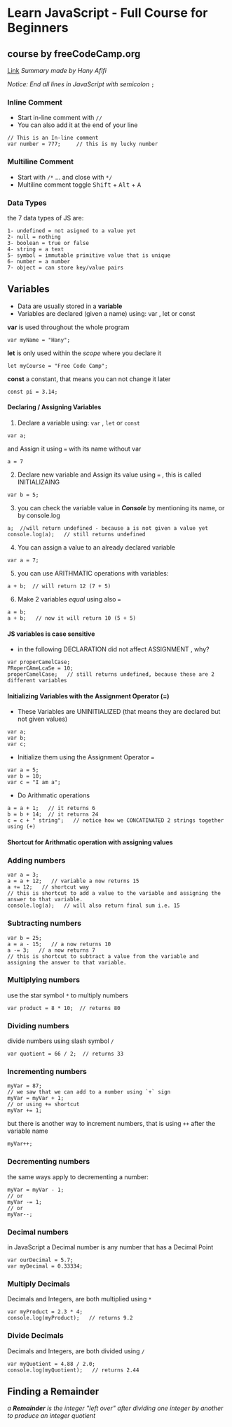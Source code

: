 # Learn JavaScript - Full Course for Beginners
##  course by freeCodeCamp.org
[Link](https://www.youtube.com/watch?v=PkZNo7MFNFg)
*Summary made by Hany Afifi*

 *Notice: End all lines in JavaScript with semicolon* `;`

### Inline Comment
- Start in-line comment with `//`
- You can also add it at the end of your line
```
// This is an In-line comment
var number = 777;     // this is my lucky number
```


### Multiline Comment
- Start with `/*` ... and close with `*/`
- Multiline comment toggle <kbd>Shift</kbd> + <kbd>Alt</kbd> + <kbd>A</kbd> 


### Data Types
the 7 data types of JS are:
```
1- undefined = not asigned to a value yet
2- null = nothing
3- boolean = true or false
4- string = a text
5- symbol = immutable primitive value that is unique
6- number = a number
7- object = can store key/value pairs
```


## Variables

- Data are usually stored in a **variable**
- Variables are declared (given a name) using:  var ,  let or const

**var**
is used throughout the whole program
```
var myName = "Hany";
```

**let**
is only used within the _scope_ where you declare it
```
let myCourse = "Free Code Camp";
```

**const**
a constant, that means you can not change it later
```
const pi = 3.14;
```


#### Declaring / Assigning Variables
1. Declare a variable using: `var` , `let` or `const`
```
var a;
```
and Assign it using `=` with its name without var
```
a = 7
```


2. Declare new variable and Assign its value using `=` , this is called INITIALIZAING
```
var b = 5;
```

3. you can check the variable value in  _**Console**_ by mentioning its name,  or by console.log
```
a;  //will return undefined - because a is not given a value yet 
console.log(a);   // still returns undefined
```

4. You can assign a value to an already declared variable
```
var a = 7;
```

5. you can use ARITHMATIC operations with variables:
```
a + b;  // will return 12 (7 + 5)
```


6. Make 2 variables _equal_ using also `=`
```
a = b;
a + b;   // now it will return 10 (5 + 5)
```


#### JS variables is case sensitive 
- in the following DECLARATION did not affect ASSIGNMENT , why?
```
var properCamelCase;
PRoperCAmeLcaSe = 10;  
properCamelCase;   // still returns undefined, because these are 2 different variables
```


#### Initializing Variables with the Assignment Operator (=)

* These Variables are   UNINITIALIZED (that means they are declared but not given values)
```
var a;
var b;
var c;
```

* Initialize them using the Assignment Operator `=`
```
var a = 5;
var b = 10;
var c = "I am a";
```

* Do Arithmatic operations 
```
a = a + 1;   // it returns 6 
b = b + 14;  // it returns 24
c = c + " string";   // notice how we CONCATINATED 2 strings together using (+)
```

#### Shortcut for Arithmatic operation with assigning values
### Adding numbers
```
var a = 3;
a = a + 12;   // variable a now returns 15
a += 12;   // shortcut way
// this is shortcut to add a value to the variable and assigning the answer to that variable.
console.log(a);   // will also return final sum i.e. 15
```

### Subtracting numbers
```
var b = 25;
a = a - 15;   // a now returns 10
a -= 3;   // a now returns 7
// this is shortcut to subtract a value from the variable and assigning the answer to that variable.
```

### Multiplying numbers
use the star symbol `*` to multiply numbers
```
var product = 8 * 10;  // returns 80
```

### Dividing numbers
divide numbers using slash symbol `/`
```
var quotient = 66 / 2;  // returns 33
```

### Incrementing numbers

```
myVar = 87;
// we saw that we can add to a number using `+` sign
myVar = myVar + 1;
// or using += shortcut
myVar += 1;
```

but there is another way to increment numbers, that is using `++` after the variable name
```
myVar++;
```

### Decrementing numbers
the same ways apply to decrementing a number:
```
myVar = myVar - 1;
// or
myVar -= 1;
// or
myVar--;
```

### Decimal numbers
in JavaScript a Decimal number is any number that has a Decimal Point
```
var ourDecimal = 5.7;
var myDecimal = 0.33334;
```

### Multiply Decimals
Decimals and Integers, are both multiplied using `*`
```
var myProduct = 2.3 * 4;   
console.log(myProduct);   // returns 9.2
```

### Divide Decimals
Decimals and Integers, are both divided using `/`
```
var myQuotient = 4.88 / 2.0;   
console.log(myQuotient);   // returns 2.44
```

## Finding a Remainder
_a **Remainder** is the integer "left over" after dividing one integer by another to produce an integer quotient_